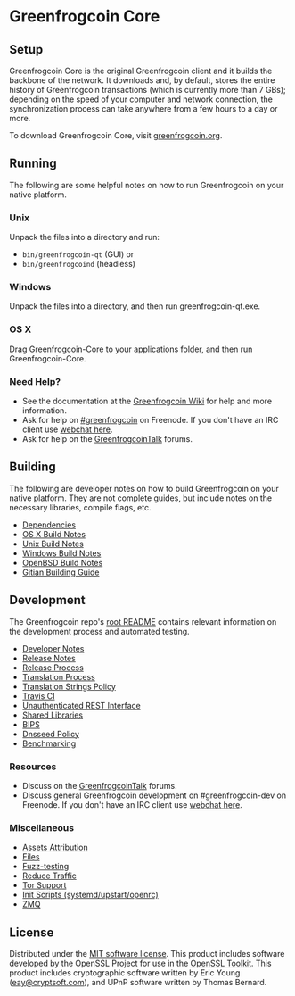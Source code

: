 Greenfrogcoin Core
=============

Setup
---------------------
Greenfrogcoin Core is the original Greenfrogcoin client and it builds the backbone of the network. It downloads and, by default, stores the entire history of Greenfrogcoin transactions (which is currently more than 7 GBs); depending on the speed of your computer and network connection, the synchronization process can take anywhere from a few hours to a day or more.

To download Greenfrogcoin Core, visit [greenfrogcoin.org](https://greenfrogcoin.org).

Running
---------------------
The following are some helpful notes on how to run Greenfrogcoin on your native platform.

### Unix

Unpack the files into a directory and run:

- `bin/greenfrogcoin-qt` (GUI) or
- `bin/greenfrogcoind` (headless)

### Windows

Unpack the files into a directory, and then run greenfrogcoin-qt.exe.

### OS X

Drag Greenfrogcoin-Core to your applications folder, and then run Greenfrogcoin-Core.

### Need Help?

* See the documentation at the [Greenfrogcoin Wiki](https://greenfrogcoin.info/)
for help and more information.
* Ask for help on [#greenfrogcoin](http://webchat.freenode.net?channels=greenfrogcoin) on Freenode. If you don't have an IRC client use [webchat here](http://webchat.freenode.net?channels=greenfrogcoin).
* Ask for help on the [GreenfrogcoinTalk](https://greenfrogcointalk.io/) forums.

Building
---------------------
The following are developer notes on how to build Greenfrogcoin on your native platform. They are not complete guides, but include notes on the necessary libraries, compile flags, etc.

- [Dependencies](dependencies.md)
- [OS X Build Notes](build-osx.md)
- [Unix Build Notes](build-unix.md)
- [Windows Build Notes](build-windows.md)
- [OpenBSD Build Notes](build-openbsd.md)
- [Gitian Building Guide](gitian-building.md)

Development
---------------------
The Greenfrogcoin repo's [root README](/README.md) contains relevant information on the development process and automated testing.

- [Developer Notes](developer-notes.md)
- [Release Notes](release-notes.md)
- [Release Process](release-process.md)
- [Translation Process](translation_process.md)
- [Translation Strings Policy](translation_strings_policy.md)
- [Travis CI](travis-ci.md)
- [Unauthenticated REST Interface](REST-interface.md)
- [Shared Libraries](shared-libraries.md)
- [BIPS](bips.md)
- [Dnsseed Policy](dnsseed-policy.md)
- [Benchmarking](benchmarking.md)

### Resources
* Discuss on the [GreenfrogcoinTalk](https://greenfrogcointalk.io/) forums.
* Discuss general Greenfrogcoin development on #greenfrogcoin-dev on Freenode. If you don't have an IRC client use [webchat here](http://webchat.freenode.net/?channels=greenfrogcoin-dev).

### Miscellaneous
- [Assets Attribution](assets-attribution.md)
- [Files](files.md)
- [Fuzz-testing](fuzzing.md)
- [Reduce Traffic](reduce-traffic.md)
- [Tor Support](tor.md)
- [Init Scripts (systemd/upstart/openrc)](init.md)
- [ZMQ](zmq.md)

License
---------------------
Distributed under the [MIT software license](/COPYING).
This product includes software developed by the OpenSSL Project for use in the [OpenSSL Toolkit](https://www.openssl.org/). This product includes
cryptographic software written by Eric Young ([eay@cryptsoft.com](mailto:eay@cryptsoft.com)), and UPnP software written by Thomas Bernard.
